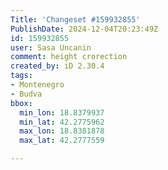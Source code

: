 ```yaml
---
Title: 'Changeset #159932855'
PublishDate: 2024-12-04T20:23:49Z
id: 159932855
user: Sasa Uncanin
comment: height crorection
created_by: iD 2.30.4
tags:
- Montenegro
- Budva
bbox:
  min_lon: 18.8379937
  min_lat: 42.2775962
  max_lon: 18.8381878
  max_lat: 42.2777559

---
```

